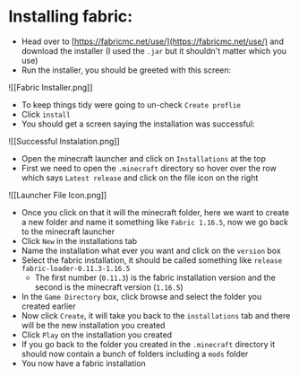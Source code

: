 # Installing fabric:

- Head over to [https://fabricmc.net/use/](https://fabricmc.net/use/) and download the installer (I used the `.jar` but it shouldn't matter which you use)
- Run the installer, you should be greeted with this screen:

![[Fabric Installer.png]]

- To keep things tidy were going to un-check `Create proflie`
- Click `install`
- You should get a screen saying the installation was successful:

![[Successful Instalation.png]]

- Open the minecraft launcher and click on `Installations` at the top
- First we need to open the `.minecraft` directory so hover over the row which says `Latest release` and click on the file icon on the right

![[Launcher File Icon.png]]

- Once you click on that it will the minecraft folder, here we want to create a new folder and name it something like `Fabric 1.16.5`, now we go back to the minecraft launcher
- Click `New` in the installations tab
- Name the installation what ever you want and click on the `version` box
- Select the fabric installation, it should be called something like `release fabric-loader-0.11.3-1.16.5`
	- The first number (`0.11.3`) is the fabric installation version and the second is the minecraft version (`1.16.5`)
- In the `Game Directory` box, click browse and select the folder you created earlier
- Now click `Create`, it will take you back to the `installations` tab and there will be the new installation you created
- Click `Play` on the installation you created
- If you go back to the folder you created in the `.minecraft` directory it should now contain a bunch of folders including a `mods` folder
- You now have a fabric installation
